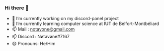 ### Hi there 👋

- 🔭 I’m currently working on my discord-panel project
- 🌱 I’m currently learning computer science at IUT de Belfort-Montbéliard
- 📫 Mail : notavone@gmail.com
- 📫 Discord : Nøtavøne#7167
- 😄 Pronouns: He/Him
